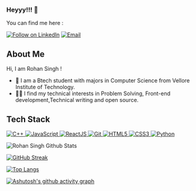 ### Heyyy!!! 👋

<!--
**rohan-singh987/rohan-singh987** is a ✨ _special_ ✨ repository because its `README.md` (this file) appears on your GitHub profile.
-->
You can find me here :
<p align="left">
  <a href="https://www.linkedin.com/in/rohan-singh-a783541b5/"><img title="Follow on LinkedIn" src="https://img.shields.io/badge/LinkedIn-0077B5?style=for-the-badge&logo=linkedin&logoColor=white"/></a>
  <a href="mailto:rohannsingh98765@gmail.com"><img title="Email" src="https://img.shields.io/badge/Gmail-D14836?style=for-the-badge&logo=gmail&logoColor=white"/></a> 
    

## About Me
Hi, I am Rohan Singh !
- 🔭 I am a Btech student with majors in Computer Science from Vellore Institute of Technology.
- 👩‍💻 I find my technical interests in Problem Solving, Front-end development,Technical writing and open source. 

 
## Tech Stack

<p align="left">
 <a href="#">
<img alt="C++" src="https://img.shields.io/badge/c++%20-%2300599C.svg?&style=for-the-badge&logo=c%2B%2B&ogoColor=white"/>
<img alt="JavaScript" src="https://img.shields.io/badge/javascript%20-%23323330.svg?&style=for-the-badge&logo=javascript&logoColor=%23F7DF1E"/>
 <img alt='ReactJS' src="https://img.shields.io/badge/ReactJS-ReactJS?style=for-the-badge&logo=react&color=303030"/> 
<img alt="Git" src="https://img.shields.io/badge/git%20-%23F05033.svg?&style=for-the-badge&logo=git&logoColor=white"/>
<img alt="HTML5" src="https://img.shields.io/badge/html5%20-%23E34F26.svg?&style=for-the-badge&logo=html5&logoColor=white"/>
<img alt="CSS3" src="https://img.shields.io/badge/css3%20-%231572B6.svg?&style=for-the-badge&logo=css3&logoColor=white"/>


<img alt="Python" src="https://img.shields.io/badge/python%20-%2314354C.svg?&style=for-the-badge&logo=python&logoColor=white"/>

 </a>
</p>

  
![Rohan Singh Github Stats](https://github-readme-stats.anuraghazra1.vercel.app/api?username=rohan-singh987&show_icons=true&include_all_commits=true&theme=radical)




[![GitHub Streak](http://github-readme-streak-stats.herokuapp.com?user=rohan-singh987&theme=dracula&date_format=M%20j%5B%2C%20Y%5D)](https://git.io/streak-stats)


[![Top Langs](https://github-readme-stats.vercel.app/api/top-langs/?username=rohan-singh987&layout=compact)](https://github.com/anuraghazra/github-readme-stats)





[![Ashutosh's github activity graph](https://activity-graph.herokuapp.com/graph?username=rohan-singh987&theme=dracula)](https://github.com/ashutosh00710/github-readme-activity-graph)

